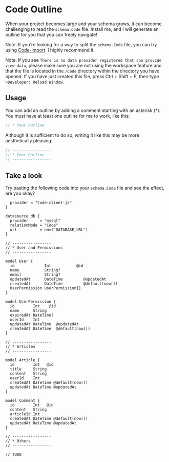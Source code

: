 # Code Outline

When your project becomes large and your schema grows, it can become challenging to read the `schema.Code` file. Install me, and I will generate an outline for you that you can freely navigate!

Note: If you're looking for a way to split the `schema.Code` file, you can try using [Code-import](https://github.com/ajmnz/Code-import). I highly recommend it.

Note: If you see `There is no data provider registered that can provide view data`, please make sure you are not using the workspace feature and that the file is located in the `/Code` directory within the directory you have opened. If you have just created this file, press Ctrl + Shift + P, then type `>Developer: Reload Window`.

## Usage

You can add an outline by adding a comment starting with an asterisk (\*). You must have at least one outline for me to work, like this:

```ts
// * Your Outline
```

Although it is sufficient to do so, writing it like this may be more aesthetically pleasing:

```ts
// -----------------
// * Your Outline
// -----------------
```

## Take a look

Try pasting the following code into your `schema.Code` file and see the effect, are you okay?

```tsgenerator client {
  provider = "Code-client-js"
}

datasource db {
  provider     = "mysql"
  relationMode = "Code"
  url          = env("DATABASE_URL")
}

// -----------------
// * User and Permissions
// -----------------

model User {
  id             Int           @id
  name           String?
  email          String?
  updatedAt      DateTime         @updatedAt
  createdAt      DateTime         @default(now())
  UserPermission UserPermission[]
}

model UserPermission {
  id        Int    @id
  name      String
  expiredAt DateTime?
  userId    Int
  updatedAt DateTime  @updatedAt
  createdAt DateTime  @default(now())
}

// -----------------
// * Articles
// -----------------

model Article {
  id        Int   @id
  title     String
  content   String
  userId    Int
  createdAt DateTime @default(now())
  updatedAt DateTime @updatedAt
}

model Comment {
  id        Int   @id
  content   String
  articleId Int
  createdAt DateTime @default(now())
  updatedAt DateTime @updatedAt
}

// -----------------
// * Others
// -----------------

// TODO

```
